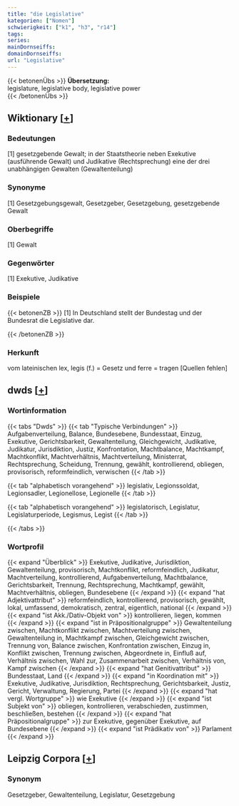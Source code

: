 ```yaml
---
title: "die Legislative"
kategorien: ["Nomen"]
schwierigkeit: ["k1", "h3", "r14"]
tags:
series:
mainDornseiffs:
domainDornseiffs:
url: "Legislative"
---
```


{{< betonenÜbs >}}
**Übersetzung:**  
legislature, legislative body, legislative power  
{{< /betonenÜbs >}}

## Wiktionary [[+](https://de.wiktionary.org/wiki/Legislative)]

### Bedeutungen
[1] gesetzgebende Gewalt; in der Staatstheorie neben Exekutive (ausführende Gewalt) und Judikative (Rechtsprechung) eine der drei unabhängigen Gewalten (Gewaltenteilung)  

### Synonyme
[1] Gesetzgebungsgewalt, Gesetzgeber, Gesetzgebung, gesetzgebende Gewalt  

### Oberbegriffe
[1] Gewalt  

### Gegenwörter
[1] Exekutive, Judikative  

### Beispiele
{{< betonenZB >}}
[1] In Deutschland stellt der Bundestag und der Bundesrat die Legislative dar.  

{{< /betonenZB >}}
### Herkunft
vom lateinischen lex, legis (f.) = Gesetz und ferre = tragen [Quellen fehlen]  



## dwds [[+](https://www.dwds.de/wb/Legislative)]

### Wortinformation
{{< tabs "Dwds" >}}
{{< tab "Typische Verbindungen" >}}
Aufgabenverteilung, Balance, Bundesebene, Bundesstaat, Einzug, Exekutive, Gerichtsbarkeit, Gewaltenteilung, Gleichgewicht, Judikative, Judikatur, Jurisdiktion, Justiz, Konfrontation, Machtbalance, Machtkampf, Machtkonflikt, Machtverhältnis, Machtverteilung, Ministerrat, Rechtsprechung, Scheidung, Trennung, gewählt, kontrollierend, obliegen, provisorisch, reformfeindlich, verwischen
{{< /tab >}}

{{< tab "alphabetisch vorangehend" >}}
legislativ, Legionssoldat, Legionsadler, Legionellose, Legionelle
{{< /tab >}}

{{< tab "alphabetisch vorangehend" >}}
legislatorisch, Legislatur, Legislaturperiode, Legismus, Legist
{{< /tab >}}

{{< /tabs >}}

### Wortprofil
{{< expand "Überblick" >}} Exekutive, Judikative, Jurisdiktion, Gewaltenteilung, provisorisch, Machtkonflikt, reformfeindlich, Judikatur, Machtverteilung, kontrollierend, Aufgabenverteilung, Machtbalance, Gerichtsbarkeit, Trennung, Rechtsprechung, Machtkampf, gewählt, Machtverhältnis, obliegen, Bundesebene {{< /expand >}}
{{< expand "hat Adjektivattribut" >}} reformfeindlich, kontrollierend, provisorisch, gewählt, lokal, umfassend, demokratisch, zentral, eigentlich, national {{< /expand >}}
{{< expand "ist Akk./Dativ-Objekt von" >}} kontrollieren, liegen, kommen {{< /expand >}}
{{< expand "ist in Präpositionalgruppe" >}} Gewaltenteilung zwischen, Machtkonflikt zwischen, Machtverteilung zwischen, Gewaltenteilung in, Machtkampf zwischen, Gleichgewicht zwischen, Trennung von, Balance zwischen, Konfrontation zwischen, Einzug in, Konflikt zwischen, Trennung zwischen, Abgeordnete in, Einfluß auf, Verhältnis zwischen, Wahl zur, Zusammenarbeit zwischen, Verhältnis von, Kampf zwischen {{< /expand >}}
{{< expand "hat Genitivattribut" >}} Bundesstaat, Land {{< /expand >}}
{{< expand "in Koordination mit" >}} Exekutive, Judikative, Jurisdiktion, Rechtsprechung, Gerichtsbarkeit, Justiz, Gericht, Verwaltung, Regierung, Partei {{< /expand >}}
{{< expand "hat vergl. Wortgruppe" >}} wie Exekutive {{< /expand >}}
{{< expand "ist Subjekt von" >}} obliegen, kontrollieren, verabschieden, zustimmen, beschließen, bestehen {{< /expand >}}
{{< expand "hat Präpositionalgruppe" >}} zur Exekutive, gegenüber Exekutive, auf Bundesebene {{< /expand >}}
{{< expand "ist Prädikativ von" >}} Parlament {{< /expand >}}

## Leipzig Corpora [[+](https://corpora.uni-leipzig.de/en/res?word=Legislative&corpusId=deu_newscrawl-public_2018)]


### Synonym
Gesetzgeber, Gewaltenteilung, Legislatur, Gesetzgebung

